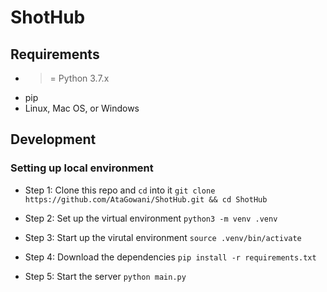 # ShotHub

## Requirements
* >= Python 3.7.x
* pip 
* Linux, Mac OS, or Windows

## Development

### Setting up local environment

* Step 1: Clone this repo and `cd` into it
`git clone https://github.com/AtaGowani/ShotHub.git && cd ShotHub`

* Step 2: Set up the virtual environment
`python3 -m venv .venv`

* Step 3: Start up the virutal environment
`source .venv/bin/activate`

* Step 4: Download the dependencies
`pip install -r requirements.txt`

* Step 5: Start the server
`python main.py`